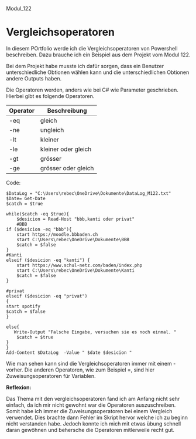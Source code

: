Modul_122

# Vergleichsoperatoren

In diesem POrtfolio werde ich die Vergleichsoperatoren von Powershell beschreiben. Dazu brauche ich ein Beispiel aus dem Projekt vom Modul 122.


Bei dem Projekt habe musste ich dafür sorgen, dass ein Benutzer unterschiedliche Obtionen wählen kann und die unterschiedlichen Obtionen andere Outputs haben. 

Die Operatoren werden, anders wie bei C# wie Parameter geschrieben. Hierbei gibt es folgende Operatoren.

| Operator| Beschreibung|
|--------- |-------------|
|-eq | gleich|
|-ne | ungleich|
|-lt| kleiner|
|-le| kleiner oder gleich|
|-gt| grösser|
|-ge| grösser oder gleich|


Code:
```
$DataLog = "C:\Users\rebec\OneDrive\Dokumente\DataLog_M122.txt"
$Date= Get-Date
$catch = $true

while($catch -eq $true){
    $desicion = Read-Host "bbb,kanti oder privat"
    #BBB
if ($desicion -eq "bbb"){
    start https://moodle.bbbaden.ch
    start C:\Users\rebec\OneDrive\Dokumente\BBB
    $catch = $false
}
#Kanti
elseif ($desicion -eq "kanti") {
    start https://www.schul-netz.com/baden/index.php 
    start C:\Users\rebec\OneDrive\Dokumente\Kanti
    $catch = $false
}

#privat
elseif ($desicion -eq "privat")
{
start spotify
$catch = $false
}

else{
   Write-Output "Falsche Eingabe, versuchen sie es noch einmal. "
    $catch = $true
}
}
Add-Content $DataLog  -Value " $date $desicion "

```
Wie man sehen kann sind die Vergleichsoperatoren immer mit einem - vorher. Die anderen Operatoren, wie zum Beispiel =, sind hier Zuweisungsoperatoren für Variablen. 

**Reflexion:**

Das Thema mit den vergleichsoperatoren fand ich am Anfang nicht sehr einfach, da ich mir nicht gewohnt war die Operatoren auszuschreiben. Somit habe ich immer die Zuveisungsoperatoren bei einem Vergleich verwendet. Dies brachte dann Fehler im Skript hervor welche ich zu beginn nicht verstanden habe. Jedoch konnte ich mich mit etwas übung schnell daran gewöhnen und behersche die Operatoren mitlerweile recht gut.
